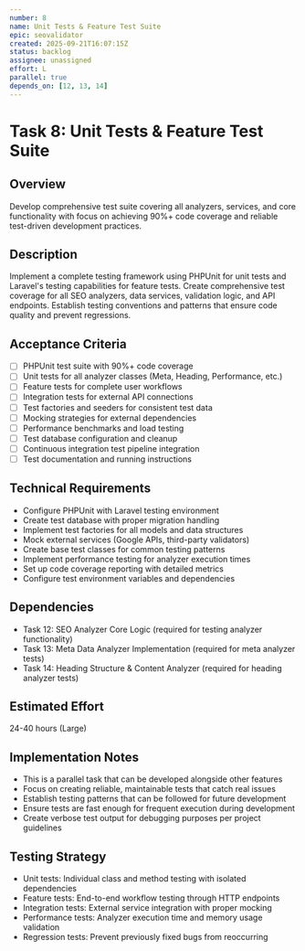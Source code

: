 ```yaml
---
number: 8
name: Unit Tests & Feature Test Suite
epic: seovalidator
created: 2025-09-21T16:07:15Z
status: backlog
assignee: unassigned
effort: L
parallel: true
depends_on: [12, 13, 14]
---
```


# Task 8: Unit Tests & Feature Test Suite

## Overview
Develop comprehensive test suite covering all analyzers, services, and core functionality with focus on achieving 90%+ code coverage and reliable test-driven development practices.

## Description
Implement a complete testing framework using PHPUnit for unit tests and Laravel's testing capabilities for feature tests. Create comprehensive test coverage for all SEO analyzers, data services, validation logic, and API endpoints. Establish testing conventions and patterns that ensure code quality and prevent regressions.

## Acceptance Criteria
- [ ] PHPUnit test suite with 90%+ code coverage
- [ ] Unit tests for all analyzer classes (Meta, Heading, Performance, etc.)
- [ ] Feature tests for complete user workflows
- [ ] Integration tests for external API connections
- [ ] Test factories and seeders for consistent test data
- [ ] Mocking strategies for external dependencies
- [ ] Performance benchmarks and load testing
- [ ] Test database configuration and cleanup
- [ ] Continuous integration test pipeline integration
- [ ] Test documentation and running instructions

## Technical Requirements
- Configure PHPUnit with Laravel testing environment
- Create test database with proper migration handling
- Implement test factories for all models and data structures
- Mock external services (Google APIs, third-party validators)
- Create base test classes for common testing patterns
- Implement performance testing for analyzer execution times
- Set up code coverage reporting with detailed metrics
- Configure test environment variables and dependencies

## Dependencies
- Task 12: SEO Analyzer Core Logic (required for testing analyzer functionality)
- Task 13: Meta Data Analyzer Implementation (required for meta analyzer tests)
- Task 14: Heading Structure & Content Analyzer (required for heading analyzer tests)

## Estimated Effort
24-40 hours (Large)

## Implementation Notes
- This is a parallel task that can be developed alongside other features
- Focus on creating reliable, maintainable tests that catch real issues
- Establish testing patterns that can be followed for future development
- Ensure tests are fast enough for frequent execution during development
- Create verbose test output for debugging purposes per project guidelines

## Testing Strategy
- Unit tests: Individual class and method testing with isolated dependencies
- Feature tests: End-to-end workflow testing through HTTP endpoints
- Integration tests: External service integration with proper mocking
- Performance tests: Analyzer execution time and memory usage validation
- Regression tests: Prevent previously fixed bugs from reoccurring
